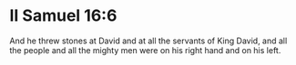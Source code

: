 # II Samuel 16:6

And he threw stones at David and at all the servants of King David, and all the people and all the mighty men were on his right hand and on his left.
